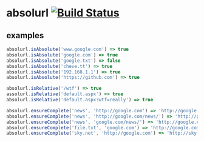 absolurl [![Build Status](https://travis-ci.org/chevett/absolurl.png)](https://travis-ci.org/chevett/absolurl)
========


examples
--------
```js
absolurl.isAbsolute('www.google.com') => true
absolurl.isAbsolute('google.com') => true
absolurl.isAbsolute('google.txt') => false
absolurl.isAbsolute('cheve.tt') => true
absolurl.isAbsolute('192.168.1.1') => true
absolurl.isAbsolute('https://github.com') => true

absolurl.isRelative('/wtf') => true
assolurl.isRelative('default.aspx') => true
absolurl.isRelative('default.aspx?wtf=really') => true

absolurl.ensureComplete('news', 'http://google.com') => 'http://google.com/news'
absolurl.ensureComplete('news', 'http://google.com/news/') => 'http://google.com/news/news'
absolurl.ensureComplete('news', 'google.com/news/') => 'http://google.com/news/news'
absolurl.ensureComplete('file.txt', 'google.com') => 'http://google.com/file.txt'
absolurl.ensureComplete('sky.net', 'http://google.com') => 'http://sky.net/'
```
